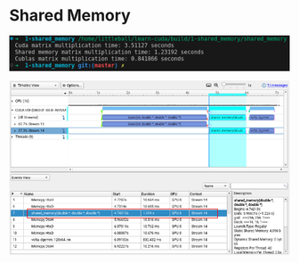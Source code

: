 # Shared Memory

![reuslt](README/2024-04-16-23-02-02.png)

![nsight](README/2024-04-16-23-08-45.png)
